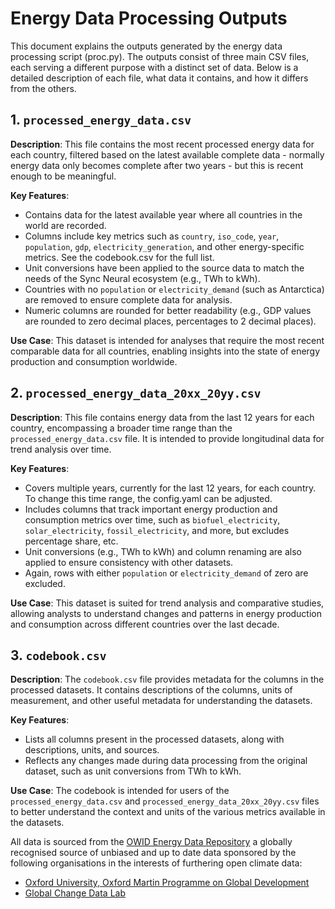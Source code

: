 # Energy Data Processing Outputs

This document explains the outputs generated by the energy data processing script (proc.py). The outputs consist of three main CSV files, each serving a different purpose with a distinct set of data. Below is a detailed description of each file, what data it contains, and how it differs from the others.

## 1. `processed_energy_data.csv`

**Description**: This file contains the most recent processed energy data for each country, filtered based on the latest available complete data - normally energy data only becomes complete after two years - but this is recent enough to be meaningful.

**Key Features**:

- Contains data for the latest available year where all countries in the world are recorded.
- Columns include key metrics such as `country`, `iso_code`, `year`, `population`, `gdp`, `electricity_generation`, and other energy-specific metrics. See the codebook.csv for the full list.
- Unit conversions have been applied to the source data to match the needs of the Sync Neural ecosystem (e.g., TWh to kWh).
- Countries with no `population` or `electricity_demand` (such as Antarctica) are removed to ensure complete data for analysis.
- Numeric columns are rounded for better readability (e.g., GDP values are rounded to zero decimal places, percentages to 2 decimal places).

**Use Case**: This dataset is intended for analyses that require  the most recent comparable data for all countries, enabling insights into the  state of energy production and consumption worldwide.

## 2. `processed_energy_data_20xx_20yy.csv`

**Description**: This file contains energy data from the last 12 years for each country, encompassing a broader time range than the `processed_energy_data.csv` file. It is intended to provide longitudinal data for trend analysis over time.

**Key Features**:

- Covers multiple years, currently for the last 12 years, for each country. To change this time range, the config.yaml can be adjusted.
- Includes columns that track important energy production and consumption metrics over time, such as `biofuel_electricity`, `solar_electricity`, `fossil_electricity`, and more, but excludes percentage share, etc.
- Unit conversions (e.g., TWh to kWh) and column renaming are also applied to ensure consistency with other datasets.
- Again, rows with either `population` or `electricity_demand` of zero are excluded.

**Use Case**: This dataset is suited for trend analysis and comparative studies, allowing analysts to understand changes and patterns in energy production and consumption across different countries over the last decade.

## 3. `codebook.csv`

**Description**: The `codebook.csv` file provides metadata for the columns in the processed datasets. It contains descriptions of the columns, units of measurement, and other useful metadata for understanding the datasets.

**Key Features**:

- Lists all columns present in the processed datasets, along with descriptions, units, and sources.
- Reflects any changes made during data processing from the original dataset, such as unit conversions from TWh to kWh.

**Use Case**: The codebook is intended for users of the `processed_energy_data.csv` and `processed_energy_data_20xx_20yy.csv` files to better understand the context and units of the various metrics available in the datasets.

All data is sourced from the [OWID Energy Data Repository](https://github.com/owid/energy-data/tree/master) a globally recognised source of unbiased and up to date data sponsored by the following organisations in the interests of furthering open climate data:

- [Oxford University, Oxford Martin Programme on Global Development](https://www.oxfordmartin.ox.ac.uk/global-development)
- [Global Change Data Lab](https://global-change-data-lab.org/)


